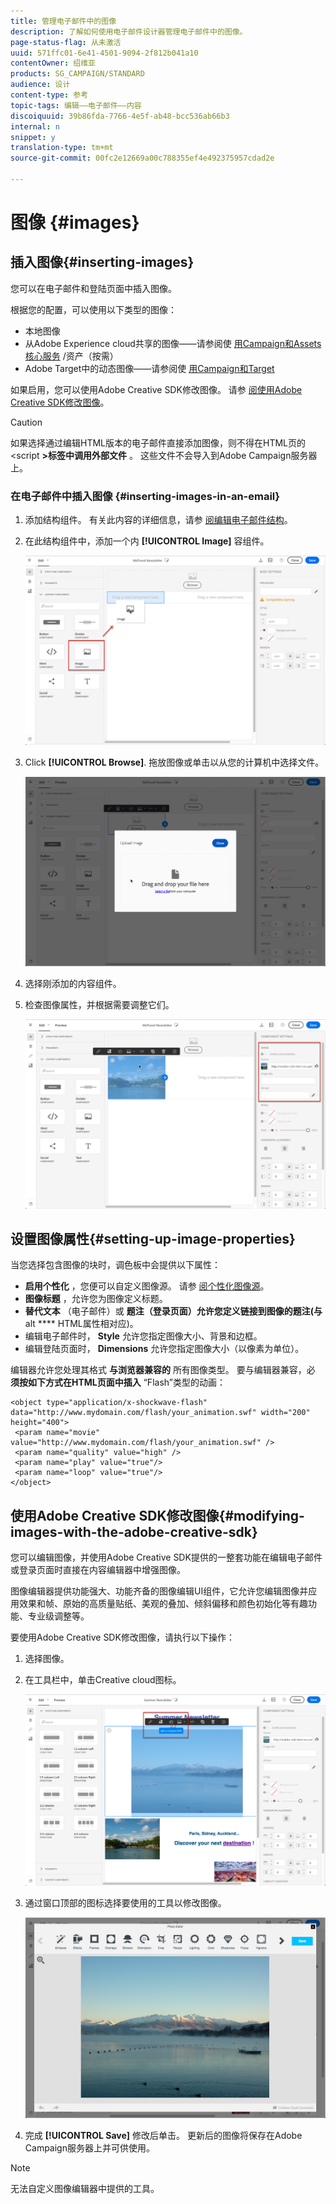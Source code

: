 ```yaml
---
title: 管理电子邮件中的图像
description: 了解如何使用电子邮件设计器管理电子邮件中的图像。
page-status-flag: 从未激活
uuid: 571ffc01-6e41-4501-9094-2f812b041a10
contentOwner: 绍维亚
products: SG_CAMPAIGN/STANDARD
audience: 设计
content-type: 参考
topic-tags: 编辑——电子邮件——内容
discoiquuid: 39b86fda-7766-4e5f-ab48-bcc536ab66b3
internal: n
snippet: y
translation-type: tm+mt
source-git-commit: 00fc2e12669a00c788355ef4e492375957cdad2e

---
```



# 图像 {#images}

## 插入图像{#inserting-images}

您可以在电子邮件和登陆页面中插入图像。

根据您的配置，可以使用以下类型的图像：

* 本地图像
* 从Adobe Experience cloud共享的图像——请参阅使 [用Campaign和Assets核心服务](../../integrating/using/working-with-campaign-and-assets-core-service.md) /资产（按需）
* Adobe Target中的动态图像——请参阅使 [用Campaign和Target](../../integrating/using/about-campaign-target-integration.md)

如果启用，您可以使用Adobe Creative SDK修改图像。 请参 [阅使用Adobe Creative SDK修改图像](#modifying-images-with-the-adobe-creative-sdk)。

>[!CAUTION]
>
>如果选择通过编辑HTML版本的电子邮件直接添加图像，则不得在HTML页的&lt;script **&gt;标签中调用外部文件** 。 这些文件不会导入到Adobe Campaign服务器上。

### 在电子邮件中插入图像 {#inserting-images-in-an-email}

1. 添加结构组件。 有关此内容的详细信息，请参 [阅编辑电子邮件结构](../../designing/using/designing-from-scratch.md#defining-the-email-structure)。
1. 在此结构组件中，添加一个内 **[!UICONTROL Image]** 容组件。

   ![](assets/des_insert_images_1.png)

1. Click **[!UICONTROL Browse]**. 拖放图像或单击以从您的计算机中选择文件。

   ![](assets/des_insert_images_2.png)

1. 选择刚添加的内容组件。
1. 检查图像属性，并根据需要调整它们。

   ![](assets/des_insert_images_3.png)

## 设置图像属性{#setting-up-image-properties}

当您选择包含图像的块时，调色板中会提供以下属性：

* **启用个性化** ，您便可以自定义图像源。 请参 [阅个性化图像源](../../designing/using/personalization.md#personalizing-an-image-source)。
* **图像标题** ，允许您为图像定义标题。
* **替代文本** （电子邮件）或 **题注（登录页面）允许您定义链接到图像的题注(与** alt **** HTML属性相对应)。
* 编辑电子邮件时， **Style** 允许您指定图像大小、背景和边框。
* 编辑登陆页面时， **Dimensions** 允许您指定图像大小（以像素为单位）。

编辑器允许您处理其格式 **与浏览器兼容的** 所有图像类型。 要与编辑器兼容，必 **须按如下方式在HTML页面中插入** “Flash”类型的动画：

```
<object type="application/x-shockwave-flash" data="http://www.mydomain.com/flash/your_animation.swf" width="200" height="400">
 <param name="movie" value="http://www.mydomain.com/flash/your_animation.swf" />
 <param name="quality" value="high" />
 <param name="play" value="true"/>
 <param name="loop" value="true"/> 
</object>
```

## 使用Adobe Creative SDK修改图像{#modifying-images-with-the-adobe-creative-sdk}

您可以编辑图像，并使用Adobe Creative SDK提供的一整套功能在编辑电子邮件或登录页面时直接在内容编辑器中增强图像。

图像编辑器提供功能强大、功能齐备的图像编辑UI组件，它允许您编辑图像并应用效果和帧、原始的高质量贴纸、美观的叠加、倾斜偏移和颜色初始化等有趣功能、专业级调整等。

要使用Adobe Creative SDK修改图像，请执行以下操作：

1. 选择图像。
1. 在工具栏中，单击Creative cloud图标。

   ![](assets/des_creative_sdk_icon.png)

1. 通过窗口顶部的图标选择要使用的工具以修改图像。

   ![](assets/email_designer_ccsdktoolbar.png)

1. 完成 **[!UICONTROL Save]** 修改后单击。 更新后的图像将保存在Adobe Campaign服务器上并可供使用。

>[!NOTE]
无法自定义图像编辑器中提供的工具。

